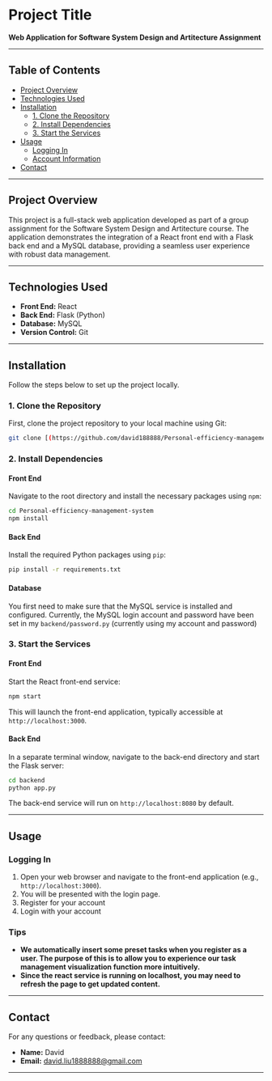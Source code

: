 # Project Title

**Web Application for Software System Design and Artitecture Assignment**


---

## Table of Contents

- [Project Overview](#project-overview)
- [Technologies Used](#technologies-used)
- [Installation](#installation)
  - [1. Clone the Repository](#1-clone-the-repository)
  - [2. Install Dependencies](#2-install-dependencies)
  - [3. Start the Services](#3-start-the-services)
- [Usage](#usage)
  - [Logging In](#logging-in)
  - [Account Information](#account-information)
- [Contact](#contact)

---

## Project Overview

This project is a full-stack web application developed as part of a group assignment for the Software System Design and Artitecture course. The application demonstrates the integration of a React front end with a Flask back end and a MySQL database, providing a seamless user experience with robust data management.

---

## Technologies Used

- **Front End:** React
- **Back End:** Flask (Python)
- **Database:** MySQL
- **Version Control:** Git

---

## Installation

Follow the steps below to set up the project locally.

### 1. Clone the Repository

First, clone the project repository to your local machine using Git:

```bash
git clone [(https://github.com/david188888/Personal-efficiency-management-system/]
```
### 2. Install Dependencies

#### Front End

Navigate to the root directory and install the necessary packages using `npm`:

```bash
cd Personal-efficiency-management-system
npm install
```

#### Back End

Install the required Python packages using `pip`:

```bash
pip install -r requirements.txt
```

#### Database
You first need to make sure that the MySQL service is installed and configured. Currently, the MySQL login account and password have been set in my `backend/password.py`  (currently using my account and password)

### 3. Start the Services

#### Front End

Start the React front-end service:

```bash
npm start
```

This will launch the front-end application, typically accessible at `http://localhost:3000`.

#### Back End

In a separate terminal window, navigate to the back-end directory and start the Flask server:

```bash
cd backend
python app.py
```

The back-end service will run on `http://localhost:8080` by default.

---

## Usage

### Logging In

1. Open your web browser and navigate to the front-end application (e.g., `http://localhost:3000`).
2. You will be presented with the login page.
3. Register for your account
4. Login with your account

### Tips

- **We automatically insert some preset tasks when you register as a user. The purpose of this is to allow you to experience our task management visualization function more intuitively.**
- **Since the react service is running on localhost, you may need to refresh the page to get updated content.**


---

## Contact

For any questions or feedback, please contact:

- **Name:** David
- **Email:** david.liu1888888@gmail.com

---

```
